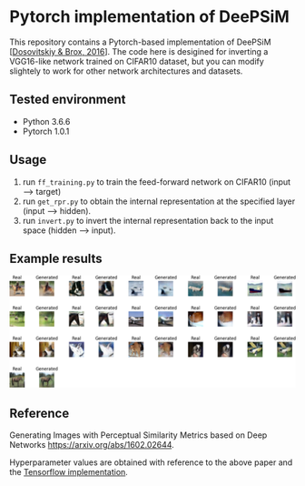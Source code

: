 # Pytorch implementation of DeePSiM

This repository contains a Pytorch-based implementation of DeePSiM [[Dosovitskiy & Brox, 2016](https://arxiv.org/abs/1602.02644)]. The code here is desigined for inverting a VGG16-like network trained on CIFAR10 dataset, but you can modify slightely to work for other network architectures and datasets.

## Tested environment
* Python 3.6.6
* Pytorch 1.0.1

## Usage
1. run `ff_training.py` to train the feed-forward network on CIFAR10 (input --> target)
2. run `get_rpr.py` to obtain the internal representation at the specified layer (input --> hidden).
3. run `invert.py` to invert the internal representation back to the input space (hidden --> input).

## Example results
![exmample](example.png)

## Reference
Generating Images with Perceptual Similarity Metrics based on Deep Networks https://arxiv.org/abs/1602.02644.

Hyperparameter values are obtained with reference to the above paper and the [Tensorflow implementation](https://github.com/shijx12/DeepSim).
